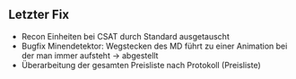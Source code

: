 ## Letzter Fix
- Recon Einheiten bei CSAT durch Standard ausgetauscht
- Bugfix Minendetektor: Wegstecken des MD führt zu einer Animation bei der man immer aufsteht -> abgestellt
- Überarbeitung der gesamten Preisliste nach Protokoll (Preisliste)